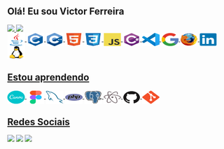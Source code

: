 ## Olá! Eu sou Victor Ferreira
<div>
<a href="https://github.com/VictoorFerreira">
<img height="180em" src="https://github-readme-stats.vercel.app/api?username=VictoorFerreira&show_icons=true&theme=dark&include_all_comits=true&count_private=true">
<img height="180em" src="https://github-readme-stats.vercel.app/api/top-langs/?username=VictoorFerreira&layout=compact&langs_count=7&theme=dark"/>
</div>

<div>
<img align="center" height=30" width="40" src="https://github.com/devicons/devicon/blob/master/icons/java/java-original.svg" alt="Victor-Java">
<img align="center" height=30" width="40" src="https://github.com/devicons/devicon/blob/master/icons/c/c-original.svg" alt="Victor-C">
<img align="center" height=30" width="40" src="https://github.com/devicons/devicon/blob/master/icons/cplusplus/cplusplus-original.svg"alt="Victor-cplusplus">
<img align="center" height=30" width="40" src="https://github.com/devicons/devicon/blob/master/icons/html5/html5-original.svg" alt="Victor-html">
<img align="center" height=30" width="40" src="https://github.com/devicons/devicon/blob/master/icons/css3/css3-original.svg"alt="Victor-css3">
<img align="center" height=30" width="40" src="https://github.com/devicons/devicon/blob/master/icons/javascript/javascript-original.svg"alt="Victor-javascript">
<img align="center" height=30" width="40" src="https://github.com/devicons/devicon/blob/master/icons/csharp/csharp-original.svg" alt="Victor-Csharp">
<img align="center" height=30" width="40" src="https://github.com/devicons/devicon/blob/master/icons/vscode/vscode-original.svg" alt="Victor-vscode">
<img align="center" height=30" width="40" src="https://github.com/devicons/devicon/blob/master/icons/google/google-original.svg" alt="Victor-google">
<img align="center" height=30" width="40" src="https://github.com/devicons/devicon/blob/master/icons/firefox/firefox-original.svg" alt="Victor-firefox">
<img align="center" height=30" width="40" src="https://github.com/devicons/devicon/blob/master/icons/linkedin/linkedin-original.svg" alt="Victor-linkedin">
<img align="center" height=30" width="40" src="https://github.com/devicons/devicon/blob/master/icons/linux/linux-original.svg" alt="Victor-linux">
</div>

## Estou aprendendo 
<div>
<img align="center" height=30" width="40" src="https://github.com/devicons/devicon/blob/master/icons/canva/canva-original.svg" alt="Victor-Canva">
<img align="center" height=30" width="40" src="https://github.com/devicons/devicon/blob/master/icons/figma/figma-original.svg" alt="Victor-Figma">
<img align="center" height=30" width="40" src="https://github.com/devicons/devicon/blob/master/icons/mysql/mysql-original.svg" alt="Victor-Mysql">
<img align="center" height=30" width="40" src="https://github.com/devicons/devicon/blob/master/icons/php/php-original.svg" alt="Victor-PHP">
<img align="center" height=30" width="40" src="https://github.com/devicons/devicon/blob/master/icons/postgresql/postgresql-original.svg" alt="Victor-PostgreeSql">
<img align="center" height=30" width="40" src="https://github.com/devicons/devicon/blob/master/icons/atom/atom-original.svg" alt="Victor-Atom">
<img align="center" height=30" width="40" src="https://github.com/devicons/devicon/blob/master/icons/github/github-original.svg" alt="Victor-Github">
<img align="center" height=30" width="40" src="https://github.com/devicons/devicon/blob/master/icons/git/git-original.svg" alt="Victor-Git">
</div>

## Redes Sociais
<div>
<a href="https://instagram.com/vfsilva_dev" target="_blank"><img src="https://img.shields.io/badge/-Instagram-%23E4405F?style=for-the-badge&logo=instagram&logoColor=white" target="_blank"></a>
<a href = "mailto:vhfsilva2@gmail.com"><img src="https://img.shields.io/badge/Gmail-D14836?style=for-the-badge&logo=gmail&logoColor=white" target="_blank"></a>
<a href="https://www.linkedin.com/in/victorsilva0/" target="_blank"><img src="https://img.shields.io/badge/-LinkedIn-%230077B5?style=for-the-badge&logo=linkedin&logoColor=white" target="_blank"></a> 
</div>
